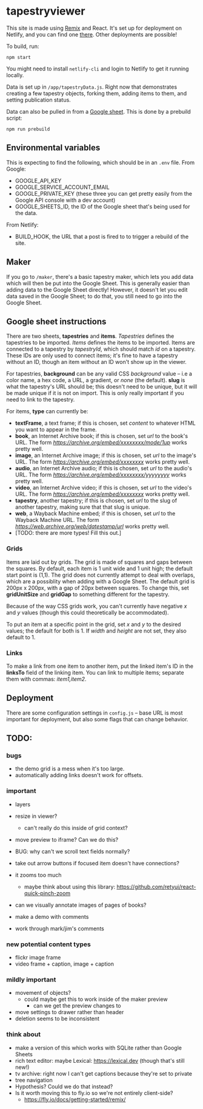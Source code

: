 # tapestryviewer

This site is made using [Remix](https://remix.run) and React. It's set up for deployment on Netlify, and you can find one [there](https://tapestryviewer.netlify.app). Other deployments are possible!

To build, run:

```
npm start
```

You might need to install `netlify-cli` and login to Netlify to get it running locally.

Data is set up in `/app/tapestryData.js`. Right now that demonstrates creating a few tapestry objects, forking them, adding items to them, and setting publication status. 

Data can also be pulled in from a [Google sheet](https://docs.google.com/spreadsheets/d/1EfdUXGmHdiJ5gcqZn4LdBJuXB0L6QZvKe3Vd7RP33SM/edit?usp=sharing). This is done by a prebuild script:

```
npm run prebuild
```


## Environmental variables

This is expecting to find the following, which should be in an `.env` file. From Google:

 - GOOGLE_API_KEY
 - GOOGLE_SERVICE_ACCOUNT_EMAIL
 - GOOGLE_PRIVATE_KEY (these three you can get pretty easily from the Google API console with a dev account)
 - GOOGLE_SHEETS_ID, the ID of the Google sheet that's being used for the data.

From Netlify:

 - BUILD_HOOK, the URL that a post is fired to to trigger a rebuild of the site.


## Maker

If you go to `/maker`, there's a basic tapestry maker, which lets you add data which will then be put into the Google Sheet. This is generally easier than adding data to the Google Sheet directly! However, it doesn't let you edit data saved in the Google Sheet; to do that, you still need to go into the Google Sheet.

## Google sheet instructions

There are two sheets, **tapestries** and **items**. *Tapestries* defines the tapestries to be imported. *Items* defines the items to be imported. Items are connected to a tapestry by _tapestryId_, which should match _id_ on a tapestry. These IDs are only used to connect items; it's fine to have a tapestry without an ID, though an item without an ID won't show up in the viewer. 

For tapestries, **background** can be any valid CSS _background_ value – i.e a color name, a hex code, a URL, a gradient, or _none_ (the default). **slug** is what the tapestry's URL should be; this doesn't need to be unique, but it will be made unique if it is not on import. This is only really important if you need to link to the tapestry.

For items, **type** can currently be:

 - **textFrame**, a text frame; if this is chosen, set _content_ to whatever HTML you want to appear in the frame. 
 - **book**, an Internet Archive book; if this is chosen, set _url_ to the book's URL. The form _https://archive.org/embed/xxxxxxxx/mode/1up_ works pretty well.
 - **image**, an Internet Archive image; if this is chosen, set _url_ to the image's URL. The form _https://archive.org/embed/xxxxxxxx_ works pretty well.
 - **audio**, an Internet Archive audio; if this is chosen, set _url_ to the audio's URL. The form _https://archive.org/embed/xxxxxxxx/yyyyyyyy_ works pretty well.
 - **video**, an Internet Archive video; if this is chosen, set _url_ to the video's URL. The form _https://archive.org/embed/xxxxxxxx_ works pretty well.
 - **tapestry**, another tapestry; if this is chosen, set _url_ to the slug of another tapestry, making sure that that slug is unique.
 - **web**, a Wayback Machine embed; if this is chosen, set _url_ to the Wayback Machine URL. The form _https://web.archive.org/web/datestamp/url_ works pretty well.
 - [TODO: there are more types! Fill this out.]

### Grids

Items are laid out by grids. The grid is made of squares and gaps between the squares. By default, each item is 1 unit wide and 1 unit high; the default start point is (1,1). The grid does not currently attempt to deal with overlaps, which are a possiblity when adding with a Google Sheet. The default grid is 200px x 200px, with a gap of 20px between squares. To change this, set **gridUnitSize** and **gridGap** to something different for the tapestry.

Because of the way CSS grids work, you can't currently have negative _x_ and _y_ values (though this could theoretically be accommodated).

To put an item at a specific point in the grid, set _x_ and _y_ to the desired values; the default for both is 1. If _width_ and _height_ are not set, they also default to 1.

### Links

To make a link from one item to another item, put the linked item's ID in the **linksTo** field of the linking item. You can link to multiple items; separate them with commas: _item1,item2_.

## Deployment

There are some configuration settings in `config.js` – base URL is most important for deployment, but also some flags that can change behavior.

## TODO:


### bugs

 - the demo grid is a mess when it's too large.
 - automatically adding links doesn't work for offsets.
### important

 - layers
 - resize in viewer?
   - can't really do this inside of grid context?

 - move preview to iframe? Can we do this?
 - BUG: why can't we scroll text fields normally?
 - take out arrow buttons if focused item doesn't have connections?

 - it zooms too much
   - maybe think about using this library: https://github.com/retyui/react-quick-pinch-zoom  
 - can we visually annotate images of pages of books?
 - make a demo with comments
 - work through mark/jim's comments

### new potential content types
 - flickr image frame
 - video frame + caption, image + caption

### mildly important

 - movement of objects?
   - could maybe get this to work inside of the maker preview
     - can we get the preview changes to 
 - move settings to drawer rather than header
 - deletion seems to be inconsistent

### think about

 - make a version of this which works with SQLite rather than Google Sheets
 - rich text editor: maybe Lexical: https://lexical.dev (though that's still new!)
 - tv archive: right now I can't get captions because they're set to private
 - tree navigation
 - Hypothesis? Could we do that instead?
 - Is it worth moving this to fly.io so we're not entirely client-side?
   - https://fly.io/docs/getting-started/remix/
